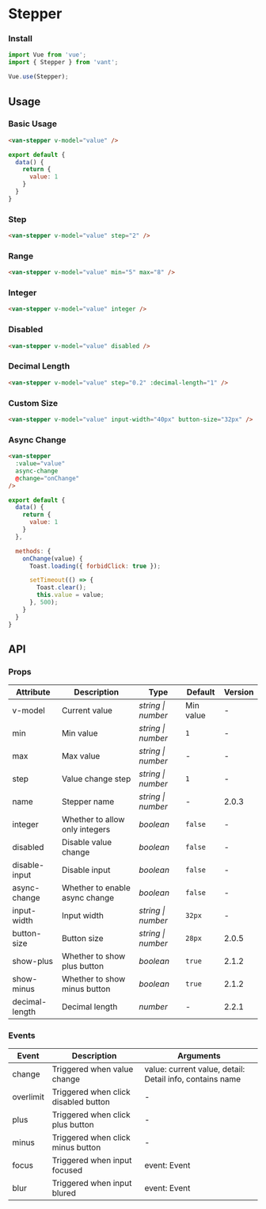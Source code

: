 # Stepper

### Install

``` javascript
import Vue from 'vue';
import { Stepper } from 'vant';

Vue.use(Stepper);
```

## Usage

### Basic Usage

```html
<van-stepper v-model="value" />
```

```javascript
export default {
  data() {
    return {
      value: 1
    }
  }
}
```

### Step

```html
<van-stepper v-model="value" step="2" />
```

### Range

```html
<van-stepper v-model="value" min="5" max="8" />
```

### Integer

```html
<van-stepper v-model="value" integer />
```

### Disabled

```html
<van-stepper v-model="value" disabled />
```

### Decimal Length

```html
<van-stepper v-model="value" step="0.2" :decimal-length="1" />
```

### Custom Size

```html
<van-stepper v-model="value" input-width="40px" button-size="32px" />
```

### Async Change

```html
<van-stepper
  :value="value"
  async-change
  @change="onChange"
/>
```

```javascript
export default {
  data() {
    return {
      value: 1
    }
  },

  methods: {
    onChange(value) {
      Toast.loading({ forbidClick: true });

      setTimeout(() => {
        Toast.clear();
        this.value = value;
      }, 500);
    }
  }
}
```

## API

### Props

| Attribute | Description | Type | Default | Version |
|------|------|------|------|------|
| v-model | Current value | *string \| number* | Min value | - |
| min | Min value | *string \| number* | `1` | - |
| max | Max value | *string \| number* | - | - |
| step | Value change step | *string \| number* | `1` | - |
| name | Stepper name | *string \| number* | - | 2.0.3 |
| integer | Whether to allow only integers | *boolean* | `false` | - |
| disabled | Disable value change | *boolean* | `false` | - |
| disable-input | Disable input | *boolean* | `false` | - |
| async-change | Whether to enable async change | *boolean* | `false` | - | - |
| input-width | Input width | *string \| number* | `32px` | - |
| button-size | Button size | *string \| number* | `28px` | 2.0.5 |
| show-plus | Whether to show plus button | *boolean* | `true` | 2.1.2 |
| show-minus | Whether to show minus button | *boolean* | `true` | 2.1.2 |
| decimal-length | Decimal length | *number* | - | 2.2.1 |

### Events

| Event | Description | Arguments |
|------|------|------|
| change | Triggered when value change | value: current value, detail: Detail info, contains name |
| overlimit | Triggered when click disabled button | - |
| plus | Triggered when click plus button | - |
| minus | Triggered when click minus button | - |
| focus | Triggered when input focused | event: Event |
| blur | Triggered when input blured | event: Event |
